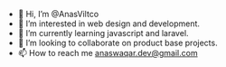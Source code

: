 - 👋 Hi, I’m @AnasViltco
- 👀 I’m interested in web design and development.
- 🌱 I’m currently learning javascript and laravel.
- 💞️ I’m looking to collaborate on product base projects.
- 📫 How to reach me anaswaqar.dev@gmail.com

<!---
AnasViltco/AnasViltco is a ✨ special ✨ repository because its `README.md` (this file) appears on your GitHub profile.
You can click the Preview link to take a look at your changes.
--->
